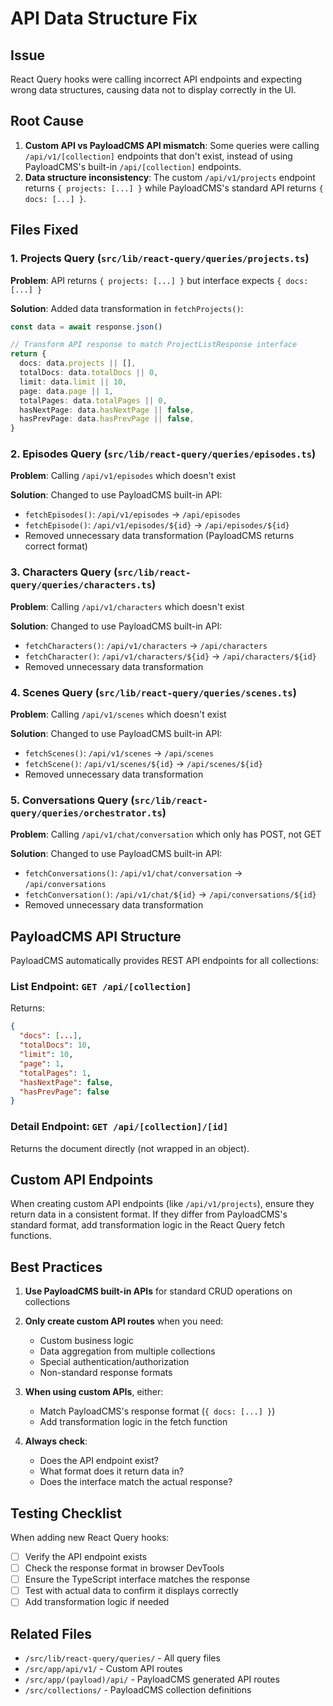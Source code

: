 # API Data Structure Fix

## Issue
React Query hooks were calling incorrect API endpoints and expecting wrong data structures, causing data not to display correctly in the UI.

## Root Cause
1. **Custom API vs PayloadCMS API mismatch**: Some queries were calling `/api/v1/[collection]` endpoints that don't exist, instead of using PayloadCMS's built-in `/api/[collection]` endpoints.
2. **Data structure inconsistency**: The custom `/api/v1/projects` endpoint returns `{ projects: [...] }` while PayloadCMS's standard API returns `{ docs: [...] }`.

## Files Fixed

### 1. Projects Query (`src/lib/react-query/queries/projects.ts`)
**Problem**: API returns `{ projects: [...] }` but interface expects `{ docs: [...] }`

**Solution**: Added data transformation in `fetchProjects()`:
```typescript
const data = await response.json()

// Transform API response to match ProjectListResponse interface
return {
  docs: data.projects || [],
  totalDocs: data.totalDocs || 0,
  limit: data.limit || 10,
  page: data.page || 1,
  totalPages: data.totalPages || 0,
  hasNextPage: data.hasNextPage || false,
  hasPrevPage: data.hasPrevPage || false,
}
```

### 2. Episodes Query (`src/lib/react-query/queries/episodes.ts`)
**Problem**: Calling `/api/v1/episodes` which doesn't exist

**Solution**: Changed to use PayloadCMS built-in API:
- `fetchEpisodes()`: `/api/v1/episodes` → `/api/episodes`
- `fetchEpisode()`: `/api/v1/episodes/${id}` → `/api/episodes/${id}`
- Removed unnecessary data transformation (PayloadCMS returns correct format)

### 3. Characters Query (`src/lib/react-query/queries/characters.ts`)
**Problem**: Calling `/api/v1/characters` which doesn't exist

**Solution**: Changed to use PayloadCMS built-in API:
- `fetchCharacters()`: `/api/v1/characters` → `/api/characters`
- `fetchCharacter()`: `/api/v1/characters/${id}` → `/api/characters/${id}`
- Removed unnecessary data transformation

### 4. Scenes Query (`src/lib/react-query/queries/scenes.ts`)
**Problem**: Calling `/api/v1/scenes` which doesn't exist

**Solution**: Changed to use PayloadCMS built-in API:
- `fetchScenes()`: `/api/v1/scenes` → `/api/scenes`
- `fetchScene()`: `/api/v1/scenes/${id}` → `/api/scenes/${id}`
- Removed unnecessary data transformation

### 5. Conversations Query (`src/lib/react-query/queries/orchestrator.ts`)
**Problem**: Calling `/api/v1/chat/conversation` which only has POST, not GET

**Solution**: Changed to use PayloadCMS built-in API:
- `fetchConversations()`: `/api/v1/chat/conversation` → `/api/conversations`
- `fetchConversation()`: `/api/v1/chat/${id}` → `/api/conversations/${id}`
- Removed unnecessary data transformation

## PayloadCMS API Structure

PayloadCMS automatically provides REST API endpoints for all collections:

### List Endpoint: `GET /api/[collection]`
Returns:
```json
{
  "docs": [...],
  "totalDocs": 10,
  "limit": 10,
  "page": 1,
  "totalPages": 1,
  "hasNextPage": false,
  "hasPrevPage": false
}
```

### Detail Endpoint: `GET /api/[collection]/[id]`
Returns the document directly (not wrapped in an object).

## Custom API Endpoints

When creating custom API endpoints (like `/api/v1/projects`), ensure they return data in a consistent format. If they differ from PayloadCMS's standard format, add transformation logic in the React Query fetch functions.

## Best Practices

1. **Use PayloadCMS built-in APIs** for standard CRUD operations on collections
2. **Only create custom API routes** when you need:
   - Custom business logic
   - Data aggregation from multiple collections
   - Special authentication/authorization
   - Non-standard response formats

3. **When using custom APIs**, either:
   - Match PayloadCMS's response format (`{ docs: [...] }`)
   - Add transformation logic in the fetch function

4. **Always check**:
   - Does the API endpoint exist?
   - What format does it return data in?
   - Does the interface match the actual response?

## Testing Checklist

When adding new React Query hooks:
- [ ] Verify the API endpoint exists
- [ ] Check the response format in browser DevTools
- [ ] Ensure the TypeScript interface matches the response
- [ ] Test with actual data to confirm it displays correctly
- [ ] Add transformation logic if needed

## Related Files

- `/src/lib/react-query/queries/` - All query files
- `/src/app/api/v1/` - Custom API routes
- `/src/app/(payload)/api/` - PayloadCMS generated API routes
- `/src/collections/` - PayloadCMS collection definitions

